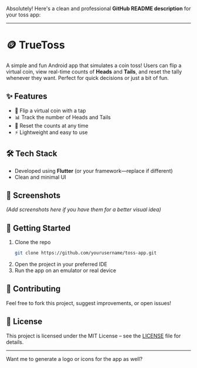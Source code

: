 Absolutely! Here's a clean and professional **GitHub README description** for your toss app:

---

# 🪙 TrueToss

A simple and fun Android app that simulates a coin toss! Users can flip a virtual coin, view real-time counts of **Heads** and **Tails**, and reset the tally whenever they want. Perfect for quick decisions or just a bit of fun.

## ✨ Features
- 🎯 Flip a virtual coin with a tap
- 📊 Track the number of Heads and Tails
- 🔄 Reset the counts at any time
- ⚡️ Lightweight and easy to use

## 🛠️ Tech Stack
- Developed using **Flutter** (or your framework—replace if different)
- Clean and minimal UI

## 📱 Screenshots
*(Add screenshots here if you have them for a better visual idea)*

## 🚀 Getting Started
1. Clone the repo  
   ```bash
   git clone https://github.com/yourusername/toss-app.git
   ```
2. Open the project in your preferred IDE  
3. Run the app on an emulator or real device

## 🤝 Contributing
Feel free to fork this project, suggest improvements, or open issues!

## 📃 License
This project is licensed under the MIT License – see the [LICENSE](LICENSE) file for details.

---

Want me to generate a logo or icons for the app as well?